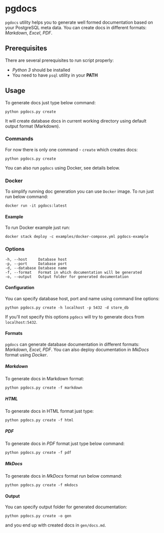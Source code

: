 # pgdocs

`pgdocs` utility helps you to generate well formed documentation based on your PostgreSQL meta data. You can create docs in different formats: *Markdown*, *Excel*, *PDF*.

## Prerequisites

There are several prerequisites to run script properly:

- *Python 3* should be installed
- You need to have `psql` utility in your **PATH**

## Usage

To generate docs just type below command:

```shell
python pgdocs.py create
```

It will create database docs in current working directory using default output format (Markdown).

### Commands

For now there is only one command - `create` which creates docs:

```shell
python pgdocs.py create
```

You can also run `pgdocs` using Docker, see details below.

### Docker

To simplify running doc generation you can use `Docker` image. To run just run below command:

```shell
docker run -it pgdocs:latest
```

#### Example

To run Docker example just run:

```shell
docker stack deploy -c examples/docker-compose.yml pgdocs-example
```



### Options

```
-h, --host     Database host
-p, --port     Database port
-d, --database Database name
-f, --format   Format in which documentation will be generated
-o, --output   Output folder for generated documentation
```

#### Configuration

You can specify database host, port and name using command line options:

```shell
python pgdocs.py create -h localhost -p 5432 -d store_db 
```

If you'll not specify this options `pgdocs` will try to generate docs from `localhost:5432`.

#### Formats

`pgdocs` can generate database documentation in different formats: *Markdown*, *Excel*, *PDF*. You can also deploy documentation in *MkDocs* format using *Docker*.

##### Markdown

To generate docs in Markdown format:

```shell
python pgdocs.py create -f markdown
```

##### HTML

To generate docs in HTML format just type:

```shell
python pgdocs.py create -f html
```

##### PDF

To generate docs in *PDF* format just type below command:

```shell
python pgdocs.py create -f pdf
```

##### MkDocs

To generate docs in *MkDocs* format run below command:

```shell
python pgdocs.py create -f mkdocs
```

#### Output

You can specify output folder for generated documentation:

```shell
python pgdocs.py create -o gen
```

and you end up with created docs in `gen/docs.md`.

